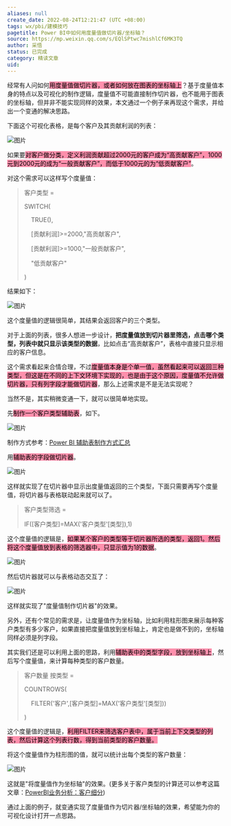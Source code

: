 ```yaml
---
aliases: null
create_date: 2022-08-24T12:21:47 (UTC +08:00)
tags: wx/pbi/建模技巧
pagetitle: Power BI中如何用度量值做切片器/坐标轴？
source: https://mp.weixin.qq.com/s/EQlSPtwc7mishlCf6MK3TQ
author: 采悟
status: 已完成
category: 精读文章
uid: 
---
```


经常有人问如何<mark style="background: #FF5582A6;">用度量值做切片器，或者如何放在图表的坐标轴上</mark>？基于度量值本身的特点以及可视化的制作逻辑，度量值不可能直接制作切片器，也不能用于图表的坐标轴，但并非不能实现同样的效果，本文通过一个例子来再现这个需求，并给出一个变通的解决思路。

下面这个可视化表格，是每个客户及其贡献利润的列表：

![图片](https://mmbiz.qpic.cn/mmbiz_png/aHEbZtANQJMs8LVkF6Jw9LMkbFBc3wbramUgHsibK6t9YefKGKp7A2s4atbDxlJu5yyfpSvf99KBI9HOVtBayJw/640?wx_fmt=png&wxfrom=5&wx_lazy=1&wx_co=1)

如果要<mark style="background: #FF5582A6;">对客户做分类，定义利润贡献超过2000元的客户成为“高贡献客户”，1000元到2000元的成为“一般贡献客户”，而低于1000元的为“低贡献客户”</mark>。

对这个需求可以这样写个度量值：

> 客户类型 =
> 
> SWITCH(
> 
>     TRUE(),
> 
>     \[贡献利润\]>=2000,"高贡献客户",
> 
>     \[贡献利润\]>=1000,"一般贡献客户",
> 
>     "低贡献客户"
> 
> )

结果如下：

![图片](https://mmbiz.qpic.cn/mmbiz_png/aHEbZtANQJMs8LVkF6Jw9LMkbFBc3wbrlZ15o5nrT1Ps7tBtTydEa8EdcZ2u07uO3busMprVK9qK8CJrmSV9sw/640?wx_fmt=png&wxfrom=5&wx_lazy=1&wx_co=1)

这个度量值的逻辑很简单，其结果会返回客户的三个类型。  

对于上面的列表，很多人想进一步设计，**把度量值放到切片器里筛选，点击哪个类型，列表中就只显示该类型的数据**，比如点击“高贡献客户”，表格中直接只显示相应的客户信息。  

这个需求看起来合情合理，不过<mark style="background: #FF5582A6;">度量值本身是个单一值，虽然看起来可以返回三种类型，但这是在不同的上下文环境下实现的，也是由于这个原因，度量值不允许做切片器，只有列字段才能做切片器</mark>，那么上述需求是不是无法实现呢？

当然不是，其实稍微变通一下，就可以很简单地实现。

先<mark style="background: #FF5582A6;">制作一个客户类型辅助表</mark>，如下。  

![图片](https://mmbiz.qpic.cn/mmbiz_png/aHEbZtANQJMs8LVkF6Jw9LMkbFBc3wbryBG6ABz7YWw55PJnOYT4ic4ibT5TtazBNIwXWQCY5pWGRhCHaCSkwUBw/640?wx_fmt=png&wxfrom=5&wx_lazy=1&wx_co=1)

制作方式参考：[Power BI 辅助表制作方式汇总](http://mp.weixin.qq.com/s?__biz=MzA4MzQwMjY4MA==&mid=2484071809&idx=1&sn=9e8f4916082c32cc0291a2e4e565f1fd&chksm=8e0c4756b97bce4087ec53dfb6e5380e7cb0662e73fa070f831e4283095505a5aced233e59c8&scene=21#wechat_redirect)  

用<mark style="background: #FF5582A6;">辅助表的字段做切片器</mark>。

![图片](https://mmbiz.qpic.cn/mmbiz_png/aHEbZtANQJMs8LVkF6Jw9LMkbFBc3wbraqIQafbfw2fbh9JqhKzdLNHY3EGKsBkHAiafgN8mNt6Apbq7IxwMKQw/640?wx_fmt=png&wxfrom=5&wx_lazy=1&wx_co=1)

这样就实现了在切片器中显示出度量值返回的三个类型，下面只需要再写个度量值，将切片器与表格联动起来就可以了。

> 客户类型筛选 \=
> 
> IF(\[客户类型\]=MAX('客户类型'\[类型\]),1)

这个度量值的逻辑是，<mark style="background: #FF5582A6;">如果某个客户的类型等于切片器所选的类型，返回1。然后将这个度量值放到表格的筛选器中，只显示值为1的数据</mark>。  

![图片](https://mmbiz.qpic.cn/mmbiz_png/aHEbZtANQJMs8LVkF6Jw9LMkbFBc3wbrlVOxhmCmNCnnpEN0Y85Z0fhMibGUibaIGtNBIKGOmhx9EGY98QoE8BQA/640?wx_fmt=png&wxfrom=5&wx_lazy=1&wx_co=1)

然后切片器就可以与表格动态交互了：  

![图片](https://mmbiz.qpic.cn/mmbiz_gif/aHEbZtANQJMs8LVkF6Jw9LMkbFBc3wbrqRFSW5oJnFGqVshHpepucSgMY83K4JJPLnY0LVNTR76abwkPRImygQ/640?wx_fmt=gif&wxfrom=5&wx_lazy=1)

这样就实现了"度量值制作切片器"的效果。

另外，还有个常见的需求是，让度量值作为坐标轴，比如利用柱形图来展示每种客户类型有多少客户，如果直接把度量值放到坐标轴上，肯定也是做不到的，坐标轴同样必须是列字段。  

其实我们还是可以利用上面的思路，利用<mark style="background: #FF5582A6;">辅助表中的类型字段，放到坐标轴上</mark>，然后写个度量值，来计算每种类型的客户数量。

> 客户数量 按类型 = 
> 
> COUNTROWS(
> 
>     FILTER('客户',\[客户类型\]=MAX('客户类型'\[类型\]))
> 
> )

这个度量值的逻辑是，<mark style="background: #FF5582A6;">利用FILTER来筛选客户表中，属于当前上下文类型的列表，然后计算这个列表行数，得到当前类型的客户数量。</mark>

将这个度量值作为柱形图的值，就可以统计出每个类型的客户数量：  

![图片](https://mmbiz.qpic.cn/mmbiz_png/aHEbZtANQJMs8LVkF6Jw9LMkbFBc3wbrzDkN1tB6IORRicDl9icU3icicd84JB56Twxiap1AbQUAxTJDm5SDOUjRC5w/640?wx_fmt=png&wxfrom=5&wx_lazy=1&wx_co=1)

这就是"将度量值作为坐标轴"的效果。(更多关于客户类型的计算还可以参考这篇文章：[PowerBI业务分析：客户细分](http://mp.weixin.qq.com/s?__biz=MzA4MzQwMjY4MA==&mid=2484071357&idx=1&sn=e533d335e302b9ca5c76313dcac38852&chksm=8e0c416ab97bc87c1101fcbdb870356d9a400c68ba7c8ab6b91d4e6c54726b28cc358b6015fd&scene=21#wechat_redirect))

通过上面的例子，就变通实现了度量值作为切片器/坐标轴的效果，希望能为你的可视化设计打开一点思路。
